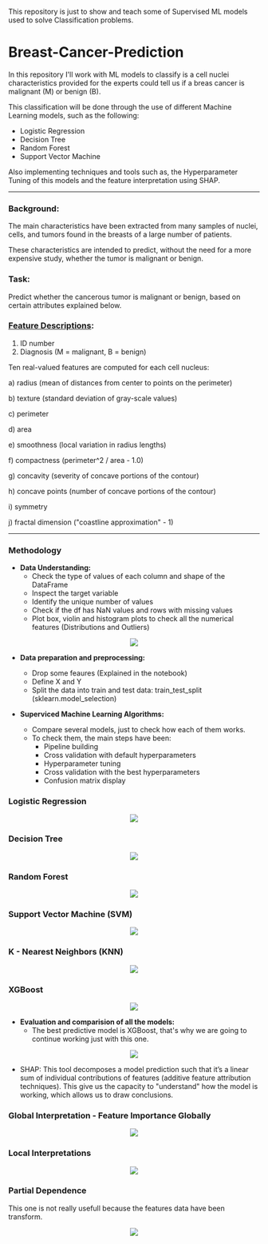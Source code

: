 This repository is just to show and teach some of Supervised ML models used to solve Classification problems.

# Breast-Cancer-Prediction

In this repository I'll work with ML models to classify is a cell nuclei characteristics provided for the experts could tell us if a breas cancer is malignant (M) or benign (B).

This classification will be done through the use of different Machine Learning models, such as the following:
- Logistic Regression
- Decision Tree
- Random Forest
- Support Vector Machine

Also implementing techniques and tools such as, the Hyperparameter Tuning of this models and the feature interpretation using SHAP.

---

### Background:

The main characteristics have been extracted from many samples of nuclei, cells, and tumors found in the breasts of a large number of patients.

These characteristics are intended to predict, without the need for a more expensive study, whether the tumor is malignant or benign.


### Task:

Predict whether the cancerous tumor is malignant or benign, based on certain attributes explained below.


### [Feature Descriptions](https://archive.ics.uci.edu/ml/datasets/Breast+Cancer+Wisconsin+%28Diagnostic%29):

1) ID number
2) Diagnosis (M = malignant, B = benign)

Ten real-valued features are computed for each cell nucleus:

a) radius (mean of distances from center to points on the perimeter)

b) texture (standard deviation of gray-scale values)

c) perimeter

d) area

e) smoothness (local variation in radius lengths)

f) compactness (perimeter^2 / area - 1.0)

g) concavity (severity of concave portions of the contour)

h) concave points (number of concave portions of the contour)

i) symmetry

j) fractal dimension ("coastline approximation" - 1)

---
### Methodology

  - **Data Understanding:** 
    - Check the type of values of each column and shape of the DataFrame 
    - Inspect the target variable
    - Identify the unique number of values
    - Check if the df has NaN values and rows with missing values
    - Plot box, violin and histogram plots to check all the numerical features (Distributions and Outliers)
  
<p align="center">
<image src="Notebook/images/1.jpg"/>
</p>
  
  - **Data preparation and preprocessing:**
    - Drop some feaures (Explained in the notebook)
    - Define X and Y
    - Split the data into train and test data: train_test_split (sklearn.model_selection)
    
  - **Superviced Machine Learning Algorithms:**
    - Compare several models, just to check how each of them works.
    - To check them, the main steps have been:
        - Pipeline building
        - Cross validation with default hyperparameters
        - Hyperparameter tuning
        - Cross validation with the best hyperparameters
        - Confusion matrix display
 
### Logistic Regression
 
<p align="center">
<image src="Notebook/images/2.png"/>
</p>
 
### Decision Tree

<p align="center">
<image src="Notebook/images/3.png"/>
</p>

### Random Forest

<p align="center">
<image src="Notebook/images/4.png"/>
</p>

### Support Vector Machine (SVM)

<p align="center">
<image src="Notebook/images/5.png"/>
</p>

### K - Nearest Neighbors (KNN)

<p align="center">
<image src="Notebook/images/6.png"/>
</p>

### XGBoost 

<p align="center">
<image src="Notebook/images/7.png"/>
</p>

  - **Evaluation and comparision of all the models:**
    - The best predictive model is XGBoost, that's why we are going to continue working just with this one.
 
<p align="center">
<image src="Notebook/images/8.png"/>
</p> 
 
   - SHAP: This tool decomposes a model prediction such that it’s a linear sum of individual contributions of features (additive feature attribution techniques). This give us the capacity to "understand" how the model is working, which allows us to draw conclusions.

### Global Interpretation - Feature Importance Globally

<p align="center">
<image src="Notebook/images/9.jpg"/>
</p>

### Local Interpretations

<p align="center">
<image src="Notebook/images/10.jpg"/>
</p>

### Partial Dependence 
This one is not really usefull because the features data have been transform.

<p align="center">
<image src="Notebook/images/11.jpg"/>
</p>
